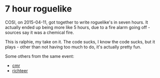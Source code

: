 # 7 hour roguelike

COSI, on 2015-04-11, got together to write roguelike's in seven hours.
It actually ended up being more like 5 hours, due to a fire alarm going off - sources say it was a chemical fire.

This is ralphie, my take on it. The code sucks, I know the code sucks, but it plays - other than not having too much to do, it's actually pretty fun.

Some others from the same event:

* [cmr](https://github.com/cmr/seven-hour-roguelike)
* [richteer](https://github.com/richteer/wambda)
